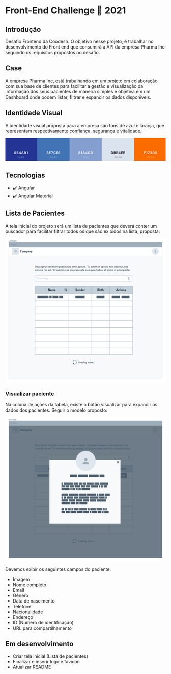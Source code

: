# Front-End Challenge 🏅 2021

## Introdução

Desafio Frontend da Coodesh: O objetivo nesse projeto, é trabalhar no desenvolvimento do Front end que consumirá a API da empresa Pharma Inc seguindo os requisitos propostos no desafio.

## Case

A empresa Pharma Inc, está trabalhando em um projeto em colaboração com sua base de clientes para facilitar a gestão e visualização da informação dos seus pacientes de maneira simples e objetiva em um Dashboard onde podem listar, filtrar e expandir os dados disponíveis.

## Identidade Visual

A identidade visual proposta para a empresa são tons de azul e laranja, que representam respectivamente confiança, segurança e vitalidade.

![Colors](src/assets/colors.png)

## Tecnologias
- ✔️ Angular
- ✔️ Angular Material

## Lista de Pacientes

A tela inicial do projeto será um lista de pacientes que deverá conter um buscador para facilitar filtrar todos os que são exibidos na lista, proposta:

![List users](src/assets/list.png)

### Visualizar paciente

Na coluna de ações da tabela, existe o botão visualizar para expandir os dados dos pacientes. Seguir o modelo proposto:

![View user](src/assets/view.png)

Devemos exibir os seguintes campos do paciente:
- Imagem
- Nome completo
- Email
- Gênero
- Data de nascimento
- Telefone
- Nacionalidade
- Endereço
- ID (Número de identificação)
- URL para compartilhamento

## Em desenvolvimento
- Criar tela inicial (Lista de pacientes)
- Finalizar e inserir logo e favicon
- Atualizar README